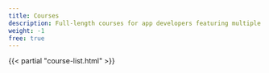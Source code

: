```yaml
---
title: Courses
description: Full-length courses for app developers featuring multiple hours of video content
weight: -1
free: true
---
```


{{< partial "course-list.html" >}}